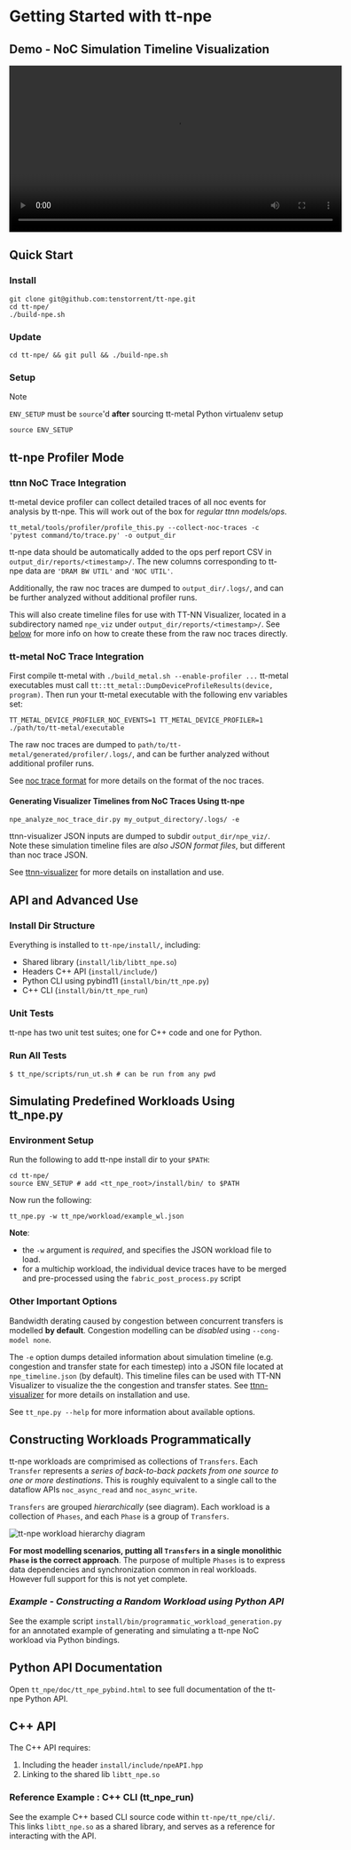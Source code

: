 # Getting Started with tt-npe

## Demo - NoC Simulation Timeline Visualization 
<video src="https://github.com/user-attachments/assets/b1ada0ef-da19-477d-ba0e-be8287cf023e
" width="600" controls></video>

## Quick Start

### Install 
```shell
git clone git@github.com:tenstorrent/tt-npe.git
cd tt-npe/ 
./build-npe.sh
```

### Update
```shell
cd tt-npe/ && git pull && ./build-npe.sh
```

### Setup

> [!NOTE]
> `ENV_SETUP` must be `source`'d **after** sourcing tt-metal Python virtualenv setup 

```shell
source ENV_SETUP
```
## tt-npe Profiler Mode 

### ttnn NoC Trace Integration 
tt-metal device profiler can collect detailed traces of all noc events for
analysis by tt-npe. This will work out of the box for _regular ttnn models/ops_.

```shell
tt_metal/tools/profiler/profile_this.py --collect-noc-traces -c 'pytest command/to/trace.py' -o output_dir
```

tt-npe data should be automatically added to the ops perf report CSV in
`output_dir/reports/<timestamp>/`. The new columns corresponding to tt-npe data are `'DRAM
BW UTIL'` and `'NOC UTIL'`.

Additionally, the raw noc traces are dumped to `output_dir/.logs/`, and can be
further analyzed without additional profiler runs.

This will also create timeline files for use with TT-NN Visualizer, 
located in a subdirectory named `npe_viz` under `output_dir/reports/<timestamp>/`. 
See [below](#generating-visualizer-timelines-from-noc-traces-using-tt-npe) for more 
info on how to create these from the raw noc traces directly.

### tt-metal NoC Trace Integration
First compile tt-metal with `./build_metal.sh --enable-profiler ...`
tt-metal executables must call `tt::tt_metal::DumpDeviceProfileResults(device, program)`.
Then run your tt-metal executable with the following env variables set:

```shell
TT_METAL_DEVICE_PROFILER_NOC_EVENTS=1 TT_METAL_DEVICE_PROFILER=1 ./path/to/tt-metal/executable
```

The raw noc traces are dumped to `path/to/tt-metal/generated/profiler/.logs/`, and can be
further analyzed without additional profiler runs.


See [noc trace format](https://github.com/tenstorrent/tt-npe/blob/main/tt_npe/doc/noc_trace_format.md) for more details on the format of the noc traces.

#### Generating Visualizer Timelines from NoC Traces Using tt-npe

```shell
npe_analyze_noc_trace_dir.py my_output_directory/.logs/ -e
```

ttnn-visualizer JSON inputs are dumped to subdir `output_dir/npe_viz/`. Note
these simulation timeline files are _also JSON format files_, but different
than noc trace JSON.

See [ttnn-visualizer](https://github.com/tenstorrent/ttnn-visualizer/) for more
details on installation and use.

## API and Advanced Use

### Install Dir Structure
Everything is installed to `tt-npe/install/`, including:
- Shared library (`install/lib/libtt_npe.so`)
- Headers C++ API (`install/include/`)
- Python CLI using pybind11 (`install/bin/tt_npe.py`)
- C++ CLI (`install/bin/tt_npe_run`)

### Unit Tests
tt-npe has two unit test suites; one for C++ code and one for Python.

### Run All Tests

```
$ tt_npe/scripts/run_ut.sh # can be run from any pwd
```

## Simulating Predefined Workloads Using tt_npe.py 

### Environment Setup
Run the following to add tt-npe install dir to your `$PATH`:

```shell
cd tt-npe/ 
source ENV_SETUP # add <tt_npe_root>/install/bin/ to $PATH 
```

Now run the following:
```shell
tt_npe.py -w tt_npe/workload/example_wl.json
```

**Note**: 
- the `-w` argument is *required*, and specifies the JSON workload file to load.
- for a multichip workload, the individual device traces have to be merged and 
pre-processed using the `fabric_post_process.py` script

### Other Important Options

Bandwidth derating caused by congestion between concurrent transfers is
modelled **by default**. Congestion modelling can be *disabled* using
`--cong-model none`.

The `-e` option dumps detailed information about simulation timeline (e.g.
congestion and transfer state for each timestep) into a JSON file located at
`npe_timeline.json` (by default). This timeline files can be used with TT-NN 
Visualizer to visualize the the congestion and transfer states. 
See [ttnn-visualizer](https://github.com/tenstorrent/ttnn-visualizer/) for more
details on installation and use.

See `tt_npe.py --help` for more information about available options.

## Constructing Workloads Programmatically

tt-npe workloads are comprimised as collections of `Transfers`. Each `Transfer`
represents a *series of back-to-back packets from one source to one or more
destinations*. This is roughly equivalent to a single call to the dataflow APIs
`noc_async_read` and `noc_async_write`.

`Transfers` are grouped *hierarchically* (see diagram). Each workload is a
collection of `Phases`, and each `Phase` is a group of `Transfers`. 

![tt-npe workload hierarchy diagram](img/npe_workload_diag.png)

__For most modelling scenarios, putting all `Transfers` in a single monolithic
`Phase` is the correct approach__. The purpose of multiple `Phases` is to
express data dependencies and synchronization common in real workloads. However
full support for this is not yet complete.

### *Example - Constructing a Random Workload using Python API*

See the example script `install/bin/programmatic_workload_generation.py`
for an annotated example of generating and simulating a tt-npe NoC workload via
Python bindings. 

## Python API Documentation

Open `tt_npe/doc/tt_npe_pybind.html` to see full documentation of the tt-npe Python API. 

## C++ API 
The C++ API requires: 
1. Including the header `install/include/npeAPI.hpp`
2. Linking to the shared lib `libtt_npe.so` 

### Reference Example : C++ CLI (tt_npe_run)
See the example C++ based CLI source code within `tt-npe/tt_npe/cli/`. This
links `libtt_npe.so` as a shared library, and serves as a reference for
interacting with the API.
